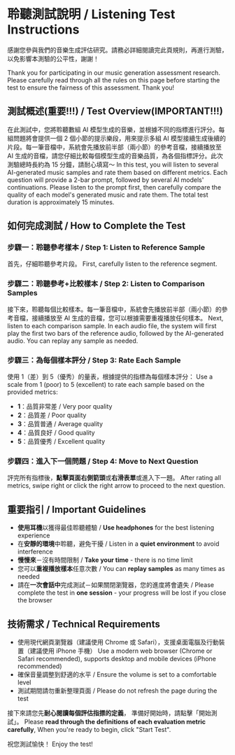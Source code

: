 # 聆聽測試說明 / Listening Test Instructions

感謝您參與我們的音樂生成評估研究。請務必詳細閱讀完此頁規則，再進行測驗，以免影響本測驗的公平性，謝謝！

Thank you for participating in our music generation assessment research. Please carefully read through all the rules on this page before starting the test to ensure the fairness of this assessment. Thank you!

## 測試概述(重要!!!) / Test Overview(IMPORTANT!!!)

在此測試中，您將聆聽數組 AI 模型生成的音樂，並根據不同的指標進行評分。每組問題將會提供一個 2 個小節的提示樂段，用來提示多組 AI 模型接續生成後續的片段。每一筆音檔中，系統會先播放前半部（兩小節）的參考音檔，接續播放至 AI 生成的音檔，請您仔細比較每個模型生成的音樂品質，為各個指標評分。此次測驗總時長約為 15 分鐘，請耐心填寫～
In this test, you will listen to several AI-generated music samples and rate them based on different metrics. Each question will provide a 2-bar prompt, followed by several AI models' continuations. Please listen to the prompt first, then carefully compare the quality of each model's generated music and rate them. The total test duration is approximately 15 minutes.

## 如何完成測試 / How to Complete the Test

### 步驟一：聆聽參考樣本 / Step 1: Listen to Reference Sample
首先，仔細聆聽參考片段。
First, carefully listen to the reference segment.

### 步驟二：聆聽參考+比較樣本 / Step 2: Listen to Comparison Samples
接下來，聆聽每個比較樣本。每一筆音檔中，系統會先播放前半部（兩小節）的參考音檔，接續播放至 AI 生成的音檔，您可以根據需要重複播放任何樣本。
Next, listen to each comparison sample. In each audio file, the system will first play the first two bars of the reference audio, followed by the AI-generated audio. You can replay any sample as needed.

### 步驟三：為每個樣本評分 / Step 3: Rate Each Sample
使用 1（差）到 5（優秀）的量表，根據提供的指標為每個樣本評分：
Use a scale from 1 (poor) to 5 (excellent) to rate each sample based on the provided metrics:

- **1**：品質非常差 / Very poor quality
- **2**：品質差 / Poor quality
- **3**：品質普通 / Average quality
- **4**：品質良好 / Good quality
- **5**：品質優秀 / Excellent quality

### 步驟四：進入下一個問題 / Step 4: Move to Next Question
評完所有指標後，**點擊頁面右側箭頭**或**右滑表單**或進入下一題。
After rating all metrics, swipe right or click the right arrow to proceed to the next question.

## 重要指引 / Important Guidelines

- **使用耳機**以獲得最佳聆聽體驗 / **Use headphones** for the best listening experience
- 在**安靜的環境**中聆聽，避免干擾 / Listen in a **quiet environment** to avoid interference
- **慢慢來**－沒有時間限制 / **Take your time** - there is no time limit
- 您可以**重複播放樣本**任意次數 / You can **replay samples** as many times as needed
- 請在**一次會話中**完成測試－如果關閉瀏覽器，您的進度將會遺失 / Please complete the test in **one session** - your progress will be lost if you close the browser

## 技術需求 / Technical Requirements

- 使用現代網頁瀏覽器（建議使用 Chrome 或 Safari），支援桌面電腦及行動裝置（建議使用 iPhone 手機）
  Use a modern web browser (Chrome or Safari recommended), supports desktop and mobile devices (iPhone recommended)
- 確保音量調整到舒適的水平 / Ensure the volume is set to a comfortable level
- 測試期間請勿重新整理頁面 / Please do not refresh the page during the test

接下來請您先**耐心閱讀每個評估指摽的定義**，
準備好開始時，請點擊「開始測試」。
Please **read through the definitions of each evaluation metric carefully**,
When you're ready to begin, click "Start Test".

祝您測試愉快！
Enjoy the test!
